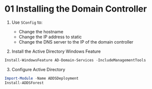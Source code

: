 # 01 Installing the Domain Controller

1. Use `SConfig` to:
    - Change the hostname
    - Change the IP address to static
    - Change the DNS server to the IP of the domain controller


2. Install the Active Directory Windows Feature

```powershell
Install-WindowsFeature AD-Domain-Services -IncludeManagementTools
```


3. Configure Active Directory

```powershell
Import-Module -Name ADDSDeployment
Install-ADDSForest
```

